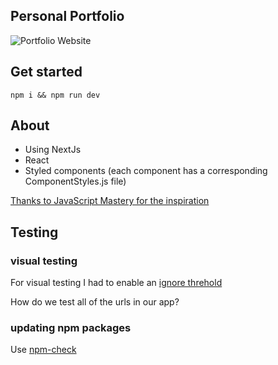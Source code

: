 ## Personal Portfolio

![Portfolio Website](https://i.ibb.co/WgPMpts/image.png)

## Get started

```
npm i && npm run dev
```

## About

- Using NextJs
- React
- Styled components (each component has a corresponding ComponentStyles.js file)

[Thanks to JavaScript Mastery for the inspiration](https://www.youtube.com/watch?v=OPaLnMw2i_0&list=PL1YmAbfxmHuOsV3zmAnncnql3MMsIeO2_&index=24)

## Testing

### visual testing

For visual testing I had to enable an [ignore threhold](https://docs.happo.io/docs/compare-threshold)

How do we test all of the urls in our app?

### updating npm packages

Use [npm-check](https://koalatea.io/how-to-update-all-your-npm-packages-at-once/)
